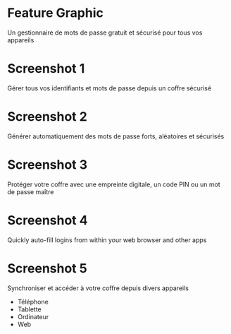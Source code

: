 # Feature Graphic

Un gestionnaire de mots de passe gratuit et sécurisé pour tous vos appareils

# Screenshot 1

Gérer tous vos identifiants et mots de passe depuis un coffre sécurisé

# Screenshot 2

Générer automatiquement des mots de passe forts, aléatoires et sécurisés

# Screenshot 3

Protéger votre coffre avec une empreinte digitale, un code PIN ou un mot de passe maître

# Screenshot 4

Quickly auto-fill logins from within your web browser and other apps

# Screenshot 5

Synchroniser et accéder à votre coffre depuis divers appareils

- Téléphone
- Tablette
- Ordinateur
- Web
